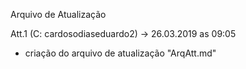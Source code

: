 Arquivo de Atualização

Att.1 (C: cardosodiaseduardo2)
-> 26.03.2019 as 09:05
- criação do arquivo de atualização "ArqAtt.md"